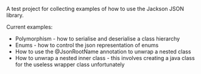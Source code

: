 A test project for collecting examples of how to use the Jackson JSON library.

Current examples:

* Polymorphism - how to serialise and deserialise a class hierarchy
* Enums - how to control the json representation of enums
* How to use the @JsonRootName annotation to unwrap a nested class
* How to unwrap a nested inner class - this involves creating a java class for the useless wrapper class unfortunately

